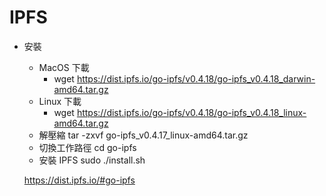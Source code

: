 # IPFS
* 安裝
  * MacOS 下載
    * wget https://dist.ipfs.io/go-ipfs/v0.4.18/go-ipfs_v0.4.18_darwin-amd64.tar.gz
  * Linux 下載
    * wget https://dist.ipfs.io/go-ipfs/v0.4.18/go-ipfs_v0.4.18_linux-amd64.tar.gz    
  * 解壓縮
    tar -zxvf go-ipfs_v0.4.17_linux-amd64.tar.gz
  * 切換工作路徑
    cd go-ipfs
  * 安裝 IPFS
    sudo ./install.sh
    
  https://dist.ipfs.io/#go-ipfs
